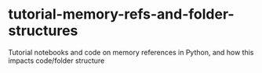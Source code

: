 # tutorial-memory-refs-and-folder-structures
Tutorial notebooks and code on memory references in Python, and how this impacts code/folder structure
